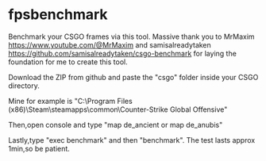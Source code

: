 # fpsbenchmark
Benchmark your CSGO frames via this tool. Massive thank you to MrMaxim https://www.youtube.com/@MrMaxim and samisalreadytaken https://github.com/samisalreadytaken/csgo-benchmark  for laying the foundation for me to create this tool.


Download the ZIP from github and paste the "csgo" folder inside your CSGO directory.

Mine for example is "C:\Program Files (x86)\Steam\steamapps\common\Counter-Strike Global Offensive" 

Then,open console and type "map de_ancient or map de_anubis"

Lastly,type "exec benchmark" and then "benchmark". The test lasts approx 1min,so be patient.

